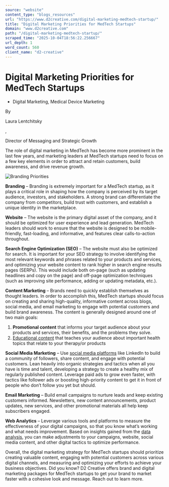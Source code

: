 ```yaml
---
source: "website"
content_type: "blogs_resources"
url: "https://www.d2creative.com/digital-marketing-medtech-startup/"
title: "Digital Marketing Priorities for MedTech Startups"
domain: "www.d2creative.com"
path: "/digital-marketing-medtech-startup/"
scraped_time: "2025-10-04T18:56:22.256667"
url_depth: 1
word_count: 560
client_name: "d2-creative"
---
```


# Digital Marketing Priorities for MedTech Startups

*   Digital Marketing, Medical Device Marketing

By 

Laura Lentchitsky

, 

Director of Messaging and Strategic Growth

The role of digital marketing in MedTech has become more prominent in the last few years, and marketing leaders at MedTech startups need to focus on a few key elements in order to attract and retain customers, build awareness, and drive revenue growth.

![Branding Priorities](https://www.d2creative.com/wp-content/uploads/2023/04/brand-marketing-priorities@2x-1-1024x683.jpg)

**Branding** – Branding is extremely important for a MedTech startup, as it plays a critical role in shaping how the company is perceived by its target audience, investors, and stakeholders. A strong brand can differentiate the company from competitors, build trust with customers, and establish a unique identity in the marketplace.

**Website** – The website is the primary digital asset of the company, and it should be optimized for user experience and lead generation. MedTech leaders should work to ensure that the website is designed to be mobile-friendly, fast-loading, and informative, and features clear calls-to-action throughout.

**Search Engine Optimization (SEO)** – The website must also be optimized for search. It is important for your SEO strategy to involve identifying the most relevant keywords and phrases related to your products and services, and optimizing your website content to rank higher in search engine results pages (SERPs). This would include both on-page (such as updating headlines and copy on the page) and off-page optimization techniques (such as improving site performance, adding or updating metadata, etc.).

**Content Marketing** – Brands need to quickly establish themselves as thought leaders. In order to accomplish this, MedTech startups should focus on creating and sharing high-quality, informative content across blogs, social media, and email marketing to engage with potential customers and build brand awareness. The content is generally designed around one of two main goals:

1.  **Promotional content** that informs your target audience about your products and services, their benefits, and the problems they solve.
2.  [Educational content](https://www.d2creative.com/capabilities/content-development/health-education/) that teaches your audience about important health topics that relate to your therapy/or products

**Social Media Marketing** – Use [social media platforms](https://go.d2creative.com/life-science-medical-device-social-media-guide/) like LinkedIn to build a community of followers, share content, and engage with potential customers. Lean heavily into organic strategies and tactics when all you have is time and talent, developing a strategy to create a healthy mix of regularly published content. Leverage paid ads to grow even faster, with tactics like follower ads or boosting high-priority content to get it in front of people who don’t follow you yet but should.

**Email Marketing** – Build email campaigns to nurture leads and keep existing customers informed. Newsletters, new content announcements, product updates, new services, and other promotional materials all help keep subscribers engaged.

**Web Analytics** – Leverage various tools and platforms to measure the effectiveness of your digital campaigns, so that you know what’s working and what needs improvement. Based on insights gained from the [data analysis](https://www.d2creative.com/digital-glossary/understanding-website-analytics/), you can make adjustments to your campaigns, website, social media content, and other digital tactics to optimize performance.

Overall, the digital marketing strategy for MedTech startups should prioritize creating valuable content, engaging with potential customers across various digital channels, and measuring and optimizing your efforts to achieve your business objectives. Did you know? D2 Creative offers brand and digital marketing packages for MedTech startups to get your brand to market faster with a cohesive look and message. Reach out to learn more.